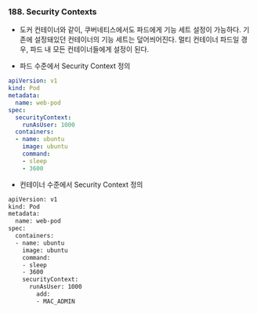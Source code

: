 ### 188. Security Contexts
- 도커 컨테이너와 같이, 쿠버네티스에서도 파드에게 기능 세트 설정이 가능하다. 기존에 설정돼있던 컨테이너의 기능 세트는 덮어씌어진다. 멀티 컨테이너 파드일 경우, 파드 내 모든 컨테이너들에게 설정이 된다.

- 파드 수준에서 Security Context 정의
```yaml
apiVersion: v1
kind: Pod
metadata:
  name: web-pod
spec:
  securityContext:
    runAsUser: 1000
  containers:
  - name: ubuntu
    image: ubuntu
    command:
    - sleep
    - 3600 
```

- 컨테이너 수준에서 Security Context 정의
``` bash
apiVersion: v1
kind: Pod
metadata:
  name: web-pod
spec:
  containers:
  - name: ubuntu
    image: ubuntu
    command:
    - sleep
    - 3600 
    securityContext:
      runAsUser: 1000
        add:
        - MAC_ADMIN
```